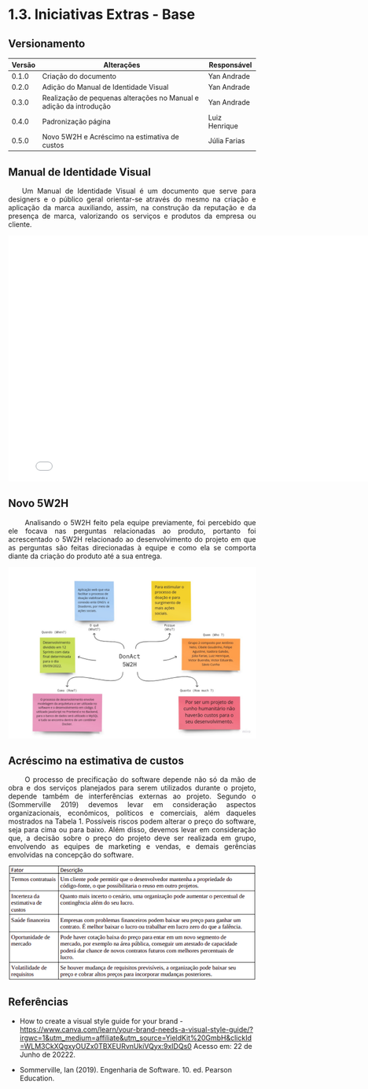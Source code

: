 # 1.3. Iniciativas Extras - Base

## Versionamento

| Versão | Alterações  | Responsável |                              
| ------ | ------- | --------------- |
| 0.1.0  | Criação do documento | Yan Andrade |
| 0.2.0  | Adição do Manual de Identidade Visual | Yan Andrade |
| 0.3.0  | Realização de pequenas alterações no Manual e adição da introdução | Yan Andrade |
| 0.4.0  | Padronização página | Luiz Henrique |
| 0.5.0  | Novo 5W2H e Acréscimo na estimativa de custos | Júlia Farias|

## Manual de Identidade Visual

<p align="justify">&emsp;&emsp;Um Manual de Identidade Visual é um documento que serve para designers e o público geral orientar-se através do mesmo na criação e aplicação da marca auxiliando, assim, na construção da reputação e da presença de marca, valorizando os serviços e produtos da empresa ou cliente.</p>

<embed src="./imgs/Manual_de_Identidade_Visual.pdf" width="800px" height="500px" />

## Novo 5W2H
<p align="justify">&emsp;&emsp; Analisando o 5W2H feito pela equipe previamente, foi percebido que ele focava nas perguntas relacionadas ao produto, portanto foi acrescentado o 5W2H relacionado ao desenvolvimento do projeto em que as perguntas são feitas direcionadas à equipe e como ela se comporta diante da criação do produto até a sua entrega.</p>

![5W2H](../imgs/5W2HNOVO.jpg)  

## Acréscimo na estimativa de custos
<p align="justify">&emsp;&emsp; O processo de precificação do software depende não só da mão de obra e dos serviços planejados para serem utilizados durante o projeto, depende também de interferências externas ao projeto. Segundo o (Sommerville 2019) devemos levar em consideração aspectos
organizacionais, econômicos, políticos e comerciais, além daqueles mostrados na Tabela
1. Possíveis riscos podem alterar o preço do software, seja para cima ou para baixo. Além
disso, devemos levar em consideração que, a decisão sobre o preço do projeto deve ser 
realizada em grupo, envolvendo as equipes de marketing e vendas, e demais gerências
envolvidas na concepção do software.</p>

![Estimativa de Custos](../imgs/custos.png)  
 
## Referências

- How to create a visual style guide for your brand - https://www.canva.com/learn/your-brand-needs-a-visual-style-guide/?irgwc=1&utm_medium=affiliate&utm_source=YieldKit%20GmbH&clickId=WLM3CkXQgxyOUZx0TBXEURvnUkiVQyx:9xIDQs0 Acesso em: 22 de Junho de 20222.

- Sommerville, Ian (2019). Engenharia de Software. 10. ed. Pearson Education.